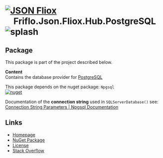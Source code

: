 # [![JSON Fliox](https://raw.githubusercontent.com/friflo/Friflo.Json.Fliox/main/docs/images/Json-Fliox.svg)](https://github.com/friflo/Friflo.Json.Fliox)    **Friflo.Json.Fliox.Hub.PostgreSQL** ![splash](https://raw.githubusercontent.com/friflo/Friflo.Json.Fliox/main/docs/images/paint-splatter.svg)

## Package

This package is part of the project described below.

**Content**  
Contains the database provider for [PostgreSQL](https://www.postgresql.org/)

This package depends on the nuget package: `Npgsql`  
[![nuget](https://img.shields.io/nuget/v/Npgsql.svg?label=Npgsql&color=blue)](https://www.nuget.org/packages/Npgsql)

Documentation of the **connection string** used in `SQLServerDatabase()` see:  
[Connection String Parameters | Npgsql Documentation](https://www.npgsql.org/doc/connection-string-parameters.html)


## Links

- [Homepage](https://github.com/friflo/Friflo.Json.Fliox)
- [NuGet Package](https://www.nuget.org/packages/Friflo.Json.Fliox.Hub.Cosmos)
- [License](https://github.com/friflo/Friflo.Json.Fliox/blob/main/LICENSE)
- [Stack Overflow](https://stackoverflow.com/questions/tagged/fliox)